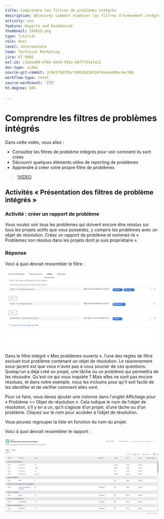 ```yaml
---
title: Comprendre les filtres de problèmes intégrés
description: Découvrez comment examiner les filtres d’événement intégrés pour voir comment ils sont créés et comment créer votre propre filtre d’événement dans Workfront.
activity: use
feature: Reports and Dashboards
thumbnail: 336819.png
type: Tutorial
role: User
level: Intermediate
team: Technical Marketing
jira: KT-9085
exl-id: c1bdea98-e70a-4e93-935c-b8f7754afa21
doc-type: video
source-git-commit: 2c9e57b8f85c74061bd3e52ef4eaea60bc4ec5bb
workflow-type: tm+mt
source-wordcount: '273'
ht-degree: 49%

---
```


# Comprendre les filtres de problèmes intégrés

Dans cette vidéo, vous allez :

* Consultez les filtres de problème intégrés pour voir comment ils sont créés
* Découvrir quelques éléments utiles de reporting de problèmes
* Apprendre à créer votre propre filtre de problèmes

>[!VIDEO](https://video.tv.adobe.com/v/336819/?quality=12&learn=on)


## Activités « Présentation des filtres de problème intégrés »


### Activité : créer un rapport de problème

Vous voulez voir tous les problèmes qui doivent encore être résolus sur tous les projets actifs que vous possédez, y compris les problèmes avec un objet de résolution. Créez un rapport de problème et nommez-le « Problèmes non résolus dans les projets dont je suis propriétaire ».

### Réponse

Voici à quoi devrait ressembler le filtre :

![Image de l’écran permettant de créer un filtre de problèmes.](assets/opening-built-in-issue-filters-1.png)

Dans le filtre intégré « Mes problèmes ouverts », l’une des règles de filtre excluait tout problème contenant un objet de résolution. Le raisonnement sous-jacent est que vous n&#39;avez pas à vous soucier de ces questions. Quelqu&#39;un a déjà créé un projet, une tâche ou un problème qui permettra de les résoudre. Qu&#39;est-ce qui vous inquiète ? Mais elles ne sont pas encore résolues, et dans notre exemple, nous les incluons pour qu&#39;il soit facile de les identifier et de vérifier comment elles vont.

Pour ce faire, vous devez ajouter une colonne dans l&#39;onglet Affichage pour « Problème >> Objet de résolution ». Cela indique le nom de l’objet de résolution, s’il y en a un, qu’il s’agisse d’un projet, d’une tâche ou d’un problème. Cliquez sur le nom pour accéder à l’objet de résolution.

Vous pouvez regrouper la liste en fonction du nom du projet.

Voici à quoi devrait ressembler le rapport :

![Image d’un rapport de problème.](assets/opening-built-in-issue-filters-2.png)
